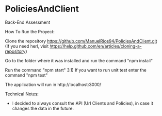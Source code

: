 # PoliciesAndClient
Back-End Assessment

How To Run the Proyect:

Clone the repository https://github.com/ManuelRios94/PoliciesAndClient.git (If you need herl, visit https://help.github.com/en/articles/cloning-a-repository)

Go to the folder where it was installed and run the command "npm install"

Run the command "npm start" 3.1) If you want to run unit test enter the command "npm test"

The application will run in http://localhost:3000/

Technical Notes:

- I decided to always consult the API (Url Clients and Policies), in case it changes the data in the future.


